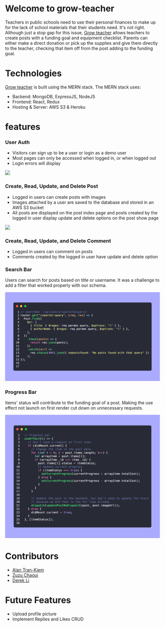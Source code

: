 # Welcome to grow-teacher

Teachers in public schools need to use their personal finances to make up for the lack of school materials that their students need. It's not right. Although just a stop gap for this issue, [Grow teacher](https://grow-teacher.herokuapp.com/login) allows teachers to create posts with a funding goal and equipment checklist. Parents can either make a direct donation or pick up the supplies and give them directly to the teacher, checking that item off from the post adding to the funding goal.
# Technologies

[Grow teacher](https://grow-teacher.herokuapp.com/login) is built using the MERN stack. The MERN stack uses:
* Backend: MongoDB, ExpressJS, NodeJS
* Frontend: React, Redux
* Hosting & Server: AWS S3 & Heroku

# features
### User Auth
* Visitors can sign up to be a user or login as a demo user
* Most pages can only be accessed when logged in, or when logged out
* Login errors will display

![](https://github.com/loFiWaterCat/grow-teacher/blob/readme/images/Screen-Recording-2022-10-09-at-9.gif)

### Create, Read, Update, and Delete Post
* Logged in users can create posts with images
* Images attached by a user are saved to the database and stored in an AWS S3 bucket
* All posts are displayed on the post index page and posts created by the logged in user display update and delete options on the post show page

![](https://github.com/loFiWaterCat/grow-teacher/blob/readme/images/ezgif.com-gif-maker.gif)

### Create, Read, Update, and Delete Comment
* Logged in users can comment on posts
* Comments created by the logged in user have update and delete option

### Search Bar
Users can search for posts based on title or username. It was a challenge to add a filter that worked properly with our schema.

![](https://github.com/loFiWaterCat/grow-teacher/blob/main/frontend/src/assets/images/search-code.png)

### Progress Bar
Items' status will contribute to the funding goal of a post. Making the use effect not launch on first render cut down on unnecessary requests.

![](https://github.com/loFiWaterCat/grow-teacher/blob/main/frontend/src/assets/images/progress-bar-code.png)

# Contributors
* [Alan Tran-Kiem](https://github.com/loFiWaterCat)
* [Zuzu Chaoui](https://github.com/zoumus)
* [Derek Li](https://github.com/deli123)

# Future Features
* Upload profile picture
* Implement Replies and Likes CRUD


